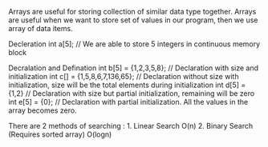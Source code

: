 Arrays are useful for storing collection of similar data type together. Arrays are useful when we want to store set of values in our program, then we use array of data items.

Decleration
int a[5]; // We are able to store 5 integers in continuous memory block

Decralation and Defination
int b[5] = {1,2,3,5,8}; // Declaration with size and initialization
int c[] = {1,5,8,6,7,136,65}; // Declaration without size with initialization, size will be the total elements during initialization
int d[5] = {1,2} // Declaration with size but partial initialization, remaining will be zero
int e[5] = {0}; // Declaration with partial initialization. All the values in the array becomes zero.

There are 2 methods of searching : 1. Linear Search O(n) 2. Binary Search (Requires sorted array) O(logn)
